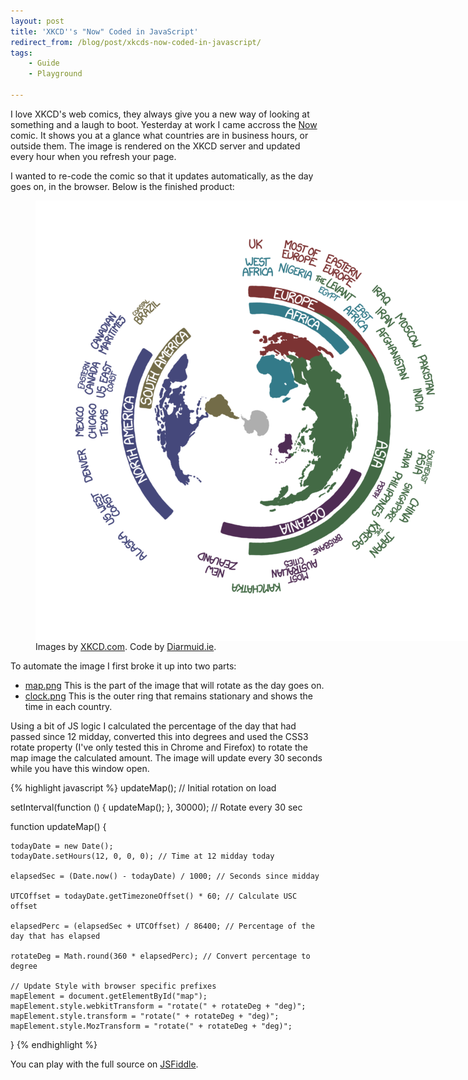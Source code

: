 ```yaml
---
layout: post
title: 'XKCD''s "Now" Coded in JavaScript'
redirect_from: /blog/post/xkcds-now-coded-in-javascript/
tags:
    - Guide
    - Playground

---
```

I love XKCD's web comics, they always give you a new way of looking at something and a laugh to boot. Yesterday at work I came accross the [Now](https://xkcd.com/1335/) comic. It shows you at a glance what countries are in business hours, or outside them. The image is rendered on the XKCD server and updated every hour when you refresh your page.

I wanted to re-code the comic so that it updates automatically, as the day goes on, in the browser. Below is the finished product:

<figure>
<div id="clock">
    <img id="XKCDmap" src="/media/xkcd-clock/map.png" alt="Now" title="This image stays roughly in sync with the day (assuming the Earth continues spinning). Shortcut: xkcd.com/now" />
</div>
<script type="text/javascript">
updateMap(); // initial rotation on load
setInterval(function () {
    updateMap();
}, 30000); // rotate every 30 sec
function updateMap() {
    todayDate = new Date();
    todayDate.setHours(12, 0, 0, 0); // Time at 12 midday today
    elapsedSec = (Date.now() - todayDate) / 1000; // Seconds since midday
    UTCOffset = todayDate.getTimezoneOffset() * 60; // Calculate USC offset
    elapsedPerc = (elapsedSec + UTCOffset) / 86400; // Percentage of the day that has elapsed
    rotateDeg = Math.round(360 * elapsedPerc); // Convert percentage to degree
    // Update Style with browser specific prefixes
    mapElement = document.getElementById("XKCDmap");
    mapElement.style.webkitTransform = "rotate(" + rotateDeg + "deg)";
    mapElement.style.transform = "rotate(" + rotateDeg + "deg)";
    mapElement.style.MozTransform = "rotate(" + rotateDeg + "deg)";
}
</script>
<style>#clock {background-image: url("/media/xkcd-clock/clock.png");width:706px;height:705px;overflow:hidden;}</style>
<figcaption markdown="1">
Images by <a href="https://xkcd.com/1335/">XKCD.com</a>. Code by <a href="https://diarmuid.ie/blog/post/xkcds-now-coded-in-javascript">Diarmuid.ie</a>.
</figcaption>
</figure>

To automate the image I first broke it up into two parts:

- [map.png](/media/xkcd-clock/map.png) This is the part of the image that will rotate as the day goes on.
- [clock.png](/media/xkcd-clock/clock.png) This is the outer ring that remains stationary and shows the time in each country.

Using a bit of JS logic I calculated the percentage of the day that had passed since 12 midday, converted this into degrees and used the CSS3 rotate property (I've only tested this in Chrome and Firefox) to rotate the map image the calculated amount. The image will update every 30 seconds while you have this window open.

{% highlight javascript %}
updateMap(); // Initial rotation on load

setInterval(function () {
    updateMap();
}, 30000); // Rotate every 30 sec

function updateMap() {

    todayDate = new Date();
    todayDate.setHours(12, 0, 0, 0); // Time at 12 midday today

    elapsedSec = (Date.now() - todayDate) / 1000; // Seconds since midday

    UTCOffset = todayDate.getTimezoneOffset() * 60; // Calculate USC offset

    elapsedPerc = (elapsedSec + UTCOffset) / 86400; // Percentage of the day that has elapsed

    rotateDeg = Math.round(360 * elapsedPerc); // Convert percentage to degree

    // Update Style with browser specific prefixes
    mapElement = document.getElementById("map");
    mapElement.style.webkitTransform = "rotate(" + rotateDeg + "deg)";
    mapElement.style.transform = "rotate(" + rotateDeg + "deg)";
    mapElement.style.MozTransform = "rotate(" + rotateDeg + "deg)";

}
{% endhighlight %}

You can play with the full source on [JSFiddle](http://jsfiddle.net/diarmuidie/wd9b8/).
